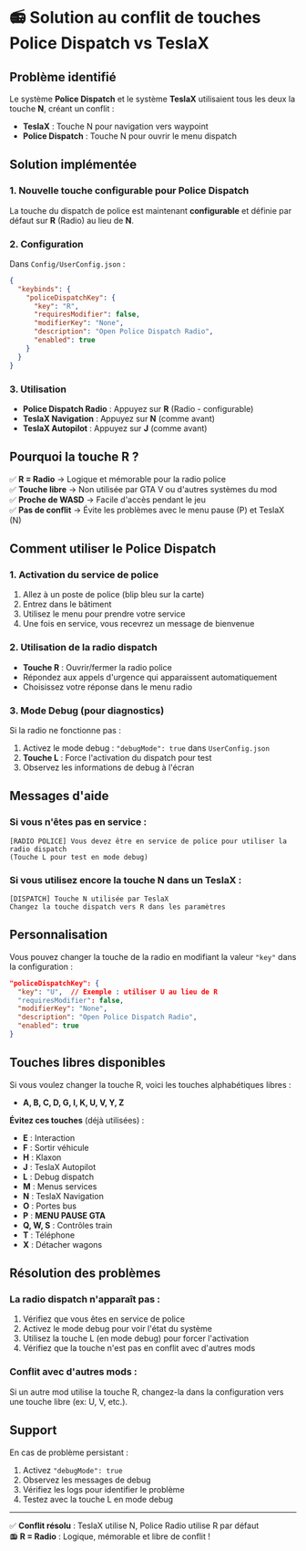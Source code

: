 # 📻 Solution au conflit de touches Police Dispatch vs TeslaX

## Problème identifié

Le système **Police Dispatch** et le système **TeslaX** utilisaient tous les deux la touche **N**, créant un conflit :

- **TeslaX** : Touche N pour navigation vers waypoint
- **Police Dispatch** : Touche N pour ouvrir le menu dispatch

## Solution implémentée

### 1. Nouvelle touche configurable pour Police Dispatch

La touche du dispatch de police est maintenant **configurable** et définie par défaut sur **R** (Radio) au lieu de **N**.

### 2. Configuration

Dans `Config/UserConfig.json` :

```json
{
  "keybinds": {
    "policeDispatchKey": {
      "key": "R",
      "requiresModifier": false,
      "modifierKey": "None",
      "description": "Open Police Dispatch Radio",
      "enabled": true
    }
  }
}
```

### 3. Utilisation

- **Police Dispatch Radio** : Appuyez sur **R** (Radio - configurable)
- **TeslaX Navigation** : Appuyez sur **N** (comme avant)
- **TeslaX Autopilot** : Appuyez sur **J** (comme avant)

## Pourquoi la touche R ?

✅ **R = Radio** → Logique et mémorable pour la radio police  
✅ **Touche libre** → Non utilisée par GTA V ou d'autres systèmes du mod  
✅ **Proche de WASD** → Facile d'accès pendant le jeu  
✅ **Pas de conflit** → Évite les problèmes avec le menu pause (P) et TeslaX (N)

## Comment utiliser le Police Dispatch

### 1. Activation du service de police

1. Allez à un poste de police (blip bleu sur la carte)
2. Entrez dans le bâtiment
3. Utilisez le menu pour prendre votre service
4. Une fois en service, vous recevrez un message de bienvenue

### 2. Utilisation de la radio dispatch

- **Touche R** : Ouvrir/fermer la radio police
- Répondez aux appels d'urgence qui apparaissent automatiquement
- Choisissez votre réponse dans le menu radio

### 3. Mode Debug (pour diagnostics)

Si la radio ne fonctionne pas :

1. Activez le mode debug : `"debugMode": true` dans `UserConfig.json`
2. **Touche L** : Force l'activation du dispatch pour test
3. Observez les informations de debug à l'écran

## Messages d'aide

### Si vous n'êtes pas en service :
```
[RADIO POLICE] Vous devez être en service de police pour utiliser la radio dispatch
(Touche L pour test en mode debug)
```

### Si vous utilisez encore la touche N dans un TeslaX :
```
[DISPATCH] Touche N utilisée par TeslaX
Changez la touche dispatch vers R dans les paramètres
```

## Personnalisation

Vous pouvez changer la touche de la radio en modifiant la valeur `"key"` dans la configuration :

```json
"policeDispatchKey": {
  "key": "U",  // Exemple : utiliser U au lieu de R
  "requiresModifier": false,
  "modifierKey": "None",
  "description": "Open Police Dispatch Radio",
  "enabled": true
}
```

## Touches libres disponibles

Si vous voulez changer la touche R, voici les touches alphabétiques libres :
- **A, B, C, D, G, I, K, U, V, Y, Z**

**Évitez ces touches** (déjà utilisées) :
- **E** : Interaction  
- **F** : Sortir véhicule  
- **H** : Klaxon  
- **J** : TeslaX Autopilot  
- **L** : Debug dispatch  
- **M** : Menus services  
- **N** : TeslaX Navigation  
- **O** : Portes bus  
- **P** : **MENU PAUSE GTA**  
- **Q, W, S** : Contrôles train  
- **T** : Téléphone  
- **X** : Détacher wagons  

## Résolution des problèmes

### La radio dispatch n'apparaît pas :

1. Vérifiez que vous êtes en service de police
2. Activez le mode debug pour voir l'état du système
3. Utilisez la touche L (en mode debug) pour forcer l'activation
4. Vérifiez que la touche n'est pas en conflit avec d'autres mods

### Conflit avec d'autres mods :

Si un autre mod utilise la touche R, changez-la dans la configuration vers une touche libre (ex: U, V, etc.).

## Support

En cas de problème persistant :

1. Activez `"debugMode": true`
2. Observez les messages de debug
3. Vérifiez les logs pour identifier le problème
4. Testez avec la touche L en mode debug

---

✅ **Conflit résolu** : TeslaX utilise N, Police Radio utilise R par défaut  
📻 **R = Radio** : Logique, mémorable et libre de conflit ! 